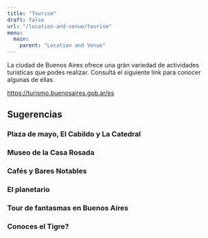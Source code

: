 ```yaml
---
title: "Tourism"
draft: false
url: "/location-and-venue/tourism"
menu:
  main:
    parent: "Location and Venue"
---
```

La ciudad de Buenos Aires ofrece una grán variedad de actividades turísticas que podes realizar. Consultá el siguiente link para conocer algunas de ellas.

https://turismo.buenosaires.gob.ar/es

## Sugerencias

### Plaza de mayo, El Cabildo y La Catedral

### Museo de la Casa Rosada

### Cafés y Bares Notables

### El planetario

### Tour de fantasmas en Buenos Aires

### Conoces el Tigre?
